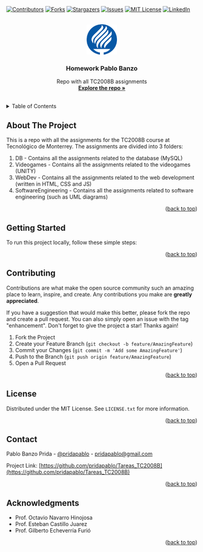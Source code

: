 <a name="readme-top"></a>

<!--
*** Thanks for checking out the Best-README-Template. If you have a suggestion
*** that would make this better, please fork the repo and create a pull request
*** or simply open an issue with the tag "enhancement".
*** Don't forget to give the project a star!
*** Thanks again! Now go create something AMAZING! :D
-->

<!-- PROJECT SHIELDS -->

<!--
*** I'm using markdown "reference style" links for readability.
*** Reference links are enclosed in brackets [ ] instead of parentheses ( ).
*** See the bottom of this document for the declaration of the reference variables
*** for contributors-url, forks-url, etc. This is an optional, concise syntax you may use.
*** https://www.markdownguide.org/basic-syntax/#reference-style-links
-->

[![Contributors][contributors-shield]][contributors-url]
[![Forks][forks-shield]][forks-url]
[![Stargazers][stars-shield]][stars-url]
[![Issues][issues-shield]][issues-url]
[![MIT License][license-shield]][license-url]
[![LinkedIn][linkedin-shield]][linkedin-url]

<!-- PROJECT LOGO -->

<br />
<div align="center">
  <a href="https://github.com/pridapablo/Tareas_TC2008B">
    <img src="images/Logo_TEC.svg" alt="Logo" width="80" height="80">
  </a>

<h3 align="center">Homework Pablo Banzo</h3>

<p align="center">
    Repo with all TC2008B assignments
    <br />
    <a href="https://github.com/pridapablo/Tareas_TC2008B"><strong>Explore the repo »</strong></a>
    <br />
    <br />

</p>
</div>

<!-- TABLE OF CONTENTS -->

<details>
  <summary>Table of Contents</summary>
  <ol>
    <li>
      <a href="#about-the-project">About The Project</a>
    </li>
    <li>
      <a href="#getting-started">Getting Started</a>
    </li>
    <li><a href="#contributing">Contributing</a></li>
    <li><a href="#license">License</a></li>
    <li><a href="#contact">Contact</a></li>
    <li><a href="#acknowledgments">Acknowledgments</a></li>
  </ol>
</details>

<!-- ABOUT THE PROJECT -->

## About The Project

This is a repo with all the assignments for the TC2008B course at Tecnológico de Monterrey. The assignments are divided into 3 folders:

1. DB - Contains all the assignments related to the database (MySQL)
2. Videogames - Contains all the assignments related to the videogames (UNITY)
3. WebDev - Contains all the assignments related to the web development (written in HTML, CSS and JS)
4. SoftwareEngineering - Contains all the assignments related to software engineering (such as UML diagrams)

<p align="right">(<a href="#readme-top">back to top</a>)</p>

<!-- GETTING STARTED -->

## Getting Started

To run this project locally, follow these simple steps:

<p align="right">(<a href="#readme-top">back to top</a>)</p>

## Contributing

Contributions are what make the open source community such an amazing place to learn, inspire, and create. Any contributions you make are **greatly appreciated**.

If you have a suggestion that would make this better, please fork the repo and create a pull request. You can also simply open an issue with the tag "enhancement".
Don't forget to give the project a star! Thanks again!

1. Fork the Project
2. Create your Feature Branch (`git checkout -b feature/AmazingFeature`)
3. Commit your Changes (`git commit -m 'Add some AmazingFeature'`)
4. Push to the Branch (`git push origin feature/AmazingFeature`)
5. Open a Pull Request

<p align="right">(<a href="#readme-top">back to top</a>)</p>

<!-- LICENSE -->

## License

Distributed under the MIT License. See `LICENSE.txt` for more information.

<p align="right">(<a href="#readme-top">back to top</a>)</p>

<!-- CONTACT -->

## Contact

Pablo Banzo Prida - [@pridapablo](https://twitter.com/pridapablo) - pridapablo@gmail.com

Project Link: [https://github.com/pridapablo/Tareas_TC2008B](https://github.com/pridapablo/Tareas_TC2008B)

<p align="right">(<a href="#readme-top">back to top</a>)</p>

<!-- ACKNOWLEDGMENTS -->

## Acknowledgments

- Prof. Octavio Navarro Hinojosa
- Prof. Esteban Castillo Juarez
- Prof. Gilberto Echeverría Furió

<p align="right">(<a href="#readme-top">back to top</a>)</p>

<!-- MARKDOWN LINKS & IMAGES -->

<!-- https://www.markdownguide.org/basic-syntax/#reference-style-links -->

[contributors-shield]: https://img.shields.io/github/contributors/pridapablo/Tareas_TC2008B.svg?style=for-the-badge
[contributors-url]: https://github.com/pridapablo/Tareas_TC2008B/graphs/contributors
[forks-shield]: https://img.shields.io/github/forks/pridapablo/Tareas_TC2008B.svg?style=for-the-badge
[forks-url]: https://github.com/pridapablo/Tareas_TC2008B/network/members
[stars-shield]: https://img.shields.io/github/stars/pridapablo/Tareas_TC2008B.svg?style=for-the-badge
[stars-url]: https://github.com/pridapablo/Tareas_TC2008B/stargazers
[issues-shield]: https://img.shields.io/github/issues/pridapablo/Tareas_TC2008B.svg?style=for-the-badge
[issues-url]: https://github.com/pridapablo/Tareas_TC2008B/issues
[license-shield]: https://img.shields.io/github/license/pridapablo/Tareas_TC2008B.svg?style=for-the-badge
[license-url]: https://github.com/pridapablo/Tareas_TC2008B/blob/master/LICENSE.txt
[linkedin-shield]: https://img.shields.io/badge/-LinkedIn-black.svg?style=for-the-badge&logo=linkedin&colorB=555
[linkedin-url]: https://linkedin.com/in/pridapablo
[product-screenshot]: images/screenshot.png
[next.js]: https://img.shields.io/badge/next.js-000000?style=for-the-badge&logo=nextdotjs&logoColor=white
[next-url]: https://nextjs.org/
[react.js]: https://img.shields.io/badge/React-20232A?style=for-the-badge&logo=react&logoColor=61DAFB
[react-url]: https://reactjs.org/
[vue.js]: https://img.shields.io/badge/Vue.js-35495E?style=for-the-badge&logo=vuedotjs&logoColor=4FC08D
[vue-url]: https://vuejs.org/
[angular.io]: https://img.shields.io/badge/Angular-DD0031?style=for-the-badge&logo=angular&logoColor=white
[angular-url]: https://angular.io/
[svelte.dev]: https://img.shields.io/badge/Svelte-4A4A55?style=for-the-badge&logo=svelte&logoColor=FF3E00
[svelte-url]: https://svelte.dev/
[laravel.com]: https://img.shields.io/badge/Laravel-FF2D20?style=for-the-badge&logo=laravel&logoColor=white
[laravel-url]: https://laravel.com
[bootstrap.com]: https://img.shields.io/badge/Bootstrap-563D7C?style=for-the-badge&logo=bootstrap&logoColor=white
[bootstrap-url]: https://getbootstrap.com
[jquery.com]: https://img.shields.io/badge/jQuery-0769AD?style=for-the-badge&logo=jquery&logoColor=white
[jquery-url]: https://jquery.com

